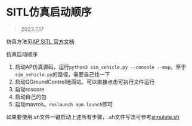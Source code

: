 # SITL仿真启动顺序
> 2023.7.17

仿真方法见[AP SITL 官方文档](https://ardupilot.org/dev/docs/setting-up-sitl-on-linux.html)

仿真启动顺序
1. 启动AP仿真源码，运行`python3 sim_vehicle.py --console --map`。至于`sim_vehicle.py`的路径，需要自己找一下
2. 启动QGroundControl地面站。可以直接点击可执行文件运行
3. 启动roscore
4. 启动自己的包
5. 启动mavros。`roslaunch apm.launch`即可

如果要使用.sh文件一键启动上述所有步骤，.sh文件写法可参考[simulate.sh](./simlate.sh)